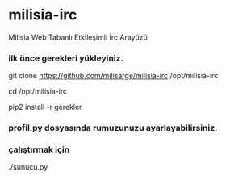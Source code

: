 # milisia-irc

Milisia Web Tabanlı Etkileşimli İrc Arayüzü

### ilk önce gerekleri yükleyiniz.

git clone https://github.com/milisarge/milisia-irc /opt/milisia-irc

cd /opt/milisia-irc

pip2 install -r gerekler

### profil.py dosyasında rumuzunuzu ayarlayabilirsiniz.
 
### çalıştırmak için

./sunucu.py
